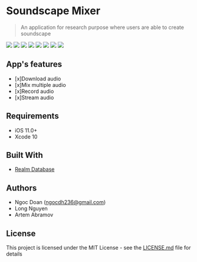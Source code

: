 # Soundscape Mixer
>An application for research purpose where users are able to create soundscape

![](demo1.png)
![](demo2.png)
![](demo3.png)
![](demo4.png)
![](demo5.png)
![](demo6.png)
![](demo7.png)
![](demo8.png)

## App's features
* [x]Download audio
* [x]Mix multiple audio
* [x]Record audio
* [x]Stream audio

## Requirements
* iOS 11.0+
* Xcode 10

## Built With
* [Realm Database](https://realm.io/products/realm-database)

## Authors
* Ngoc Doan (ngocdh236@gmail.com)
* Long Nguyen
* Artem Abramov

## License
This project is licensed under the MIT License - see the [LICENSE.md](https://github.com/Metropolia-Soundscape/soundscape-mixer/blob/master/LICENSE.md) file for details
